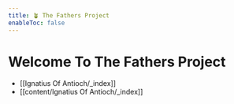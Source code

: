 ```yaml
---
title: 🪴 The Fathers Project
enableToc: false
---
```


# Welcome To The Fathers Project

- [[Ignatius Of Antioch/_index]] 
- [[content/Ignatius Of Antioch/_index]]
